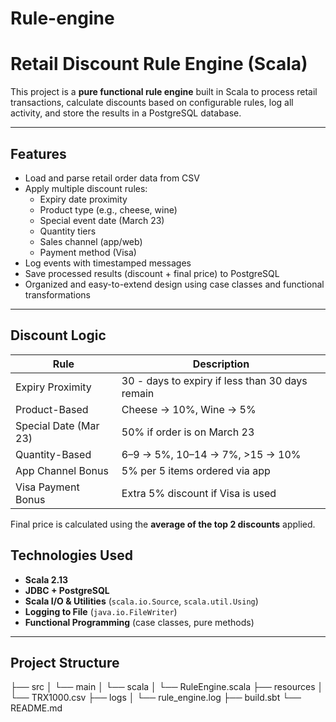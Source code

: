 # Rule-engine
#  Retail Discount Rule Engine (Scala)

This project is a **pure functional rule engine** built in Scala to process retail transactions, calculate discounts based on configurable rules, log all activity, and store the results in a PostgreSQL database.

---

##  Features

- Load and parse retail order data from CSV
- Apply multiple discount rules:
  - Expiry date proximity
  - Product type (e.g., cheese, wine)
  - Special event date (March 23)
  - Quantity tiers
  - Sales channel (app/web)
  - Payment method (Visa)
- Log events with timestamped messages
- Save processed results (discount + final price) to PostgreSQL
- Organized and easy-to-extend design using case classes and functional transformations

---

##  Discount Logic

| Rule                         | Description                                              |
|-----------------------------|----------------------------------------------------------|
| Expiry Proximity            | 30 - days to expiry if less than 30 days remain         |
| Product-Based               | Cheese → 10%, Wine → 5%                                 |
| Special Date (Mar 23)       | 50% if order is on March 23                            |
| Quantity-Based              | 6–9 → 5%, 10–14 → 7%, >15 → 10%                        |
| App Channel Bonus           | 5% per 5 items ordered via app                         |
| Visa Payment Bonus          | Extra 5% discount if Visa is used                      |

 Final price is calculated using the **average of the top 2 discounts** applied.


##  Technologies Used

- **Scala 2.13**
- **JDBC + PostgreSQL**
- **Scala I/O & Utilities** (`scala.io.Source`, `scala.util.Using`)
- **Logging to File** (`java.io.FileWriter`)
- **Functional Programming** (case classes, pure methods)
---

## Project Structure


├── src
│   └── main
│       └── scala
│           └── RuleEngine.scala
├── resources
│   └── TRX1000.csv
├── logs
│   └── rule_engine.log
├── build.sbt
└── README.md

